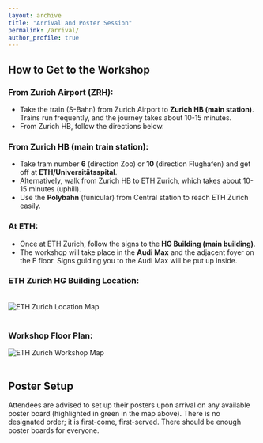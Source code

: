 ```yaml
---
layout: archive
title: "Arrival and Poster Session"
permalink: /arrival/
author_profile: true
---
```



## How to Get to the Workshop
  
  <div class="info">
      <h3>From Zurich Airport (ZRH):</h3>
      <ul>
          <li>Take the train (S-Bahn) from Zurich Airport to <strong>Zurich HB (main station)</strong>. Trains run frequently, and the journey takes about 10-15 minutes.</li>
          <li>From Zurich HB, follow the directions below.</li>
      </ul>
  </div>
  
  <div class="info">
      <h3>From Zurich HB (main train station):</h3>
      <ul>
          <li>Take tram number <strong>6</strong> (direction Zoo) or <strong>10</strong> (direction Flughafen) and get off at <strong>ETH/Universitätsspital</strong>.</li>
          <li>Alternatively, walk from Zurich HB to ETH Zurich, which takes about 10-15 minutes (uphill).</li>
          <li>Use the <strong>Polybahn</strong> (funicular) from Central station to reach ETH Zurich easily.</li>
      </ul>
  </div>

  <div class="info">
      <h3>At ETH:</h3>
      <ul>
          <li>Once at ETH Zurich, follow the signs to the <strong>HG Building (main building)</strong>.</li>
          <li>The workshop will take place in the <strong>Audi Max</strong> and the adjacent foyer on the F floor. Signs guiding you to the Audi Max will be put up inside.</li>
      </ul>
  </div>
  
  
  <div class="image-container">
      <h3>ETH Zurich HG Building Location:</h3>
    <br>
      <img src="https://mlbiocat.github.io/mlbiocat2025/files/main-map-eth.jpg" alt="ETH Zurich Location Map">
  </div>

  <br>

  <div class="image-container">
      <h3>Workshop Floor Plan:</h3>
      <img src="https://mlbiocat.github.io/mlbiocat2025/files/event-map-room-locatiojn-2.jpg" alt="ETH Zurich Workshop Map">
  </div>

  <br>
  
  ## Poster Setup
  <div class="info">
      <p>Attendees are advised to set up their posters upon arrival on any available poster board (highlighted in green in the map above). There is no designated order; it is first-come, first-served. There should be enough poster boards for everyone.</p>
  </div>

